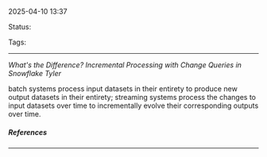 2025-04-10 13:37

Status:

Tags:

---
*What's the Difference? Incremental Processing with Change Queries in Snowflake Tyler*


batch systems process input datasets in their entirety to produce new output datasets in their entirety; streaming systems process the changes to input datasets over time to incrementally evolve their corresponding outputs over time.


##### References
----
